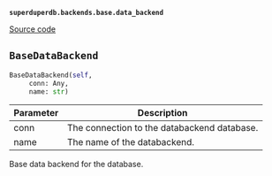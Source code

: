 **`superduperdb.backends.base.data_backend`** 

[Source code](https://github.com/SuperDuperDB/superduperdb/blob/main/superduperdb/backends/base/data_backend.py)

## `BaseDataBackend` 

```python
BaseDataBackend(self,
     conn: Any,
     name: str)
```
| Parameter | Description |
|-----------|-------------|
| conn | The connection to the databackend database. |
| name | The name of the databackend. |

Base data backend for the database.

